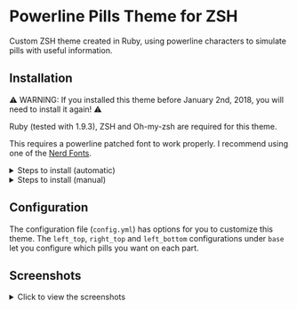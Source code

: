 # Powerline Pills Theme for ZSH

Custom ZSH theme created in Ruby, using powerline characters to simulate pills with useful information.

## Installation

⚠️ WARNING: If you installed this theme before January 2nd, 2018, you will need to install it again! ⚠️

Ruby (tested with 1.9.3), ZSH and Oh-my-zsh are required for this theme.

This requires a powerline patched font to work properly. I recommend using one of the [Nerd Fonts](https://github.com/ryanoasis/nerd-fonts).

<details>
<summary>Steps to install (automatic)</summary>

1. Clone this repository:  
  `git clone git@github.com:lucasqueiroz/powerline-pills-zsh.git`
2. Cd into the folder that you cloned, then into the `install` folder
3. Run the following command to install the theme (Warning: it will change your current zsh theme!)  
  `./install.zsh`
4. Reload your terminal (or open a new tab)

</details>

<details>
<summary>Steps to install (manual)</summary>

1. Clone this repository:  
  `git clone git@github.com:lucasqueiroz/powerline-pills-zsh.git`
2. Cd into the folder that you cloned
3. Copy the `powerline-pills.zsh-theme` file to your oh-my-zsh's `custom` folder (Usually found in `~/.oh-my-zsh/custom`)
4. Edit the `~/.zshrc` file and set `powerline-pills` as the current theme
5. Add this to the end of the `~/.zshrc` file:  
```bash
# Powerline Pills Theme
export POWERLINE_PILLS="<powerline-pills folder>"
```
Replacing `<powerline-pills folder>` with the folder that you cloned this repository into.

</details>

## Configuration
The configuration file (`config.yml`) has options for you to customize this theme.
The `left_top`, `right_top` and `left_bottom` configurations under `base` let you configure which pills you want on each part.

## Screenshots

<details>
<summary>Click to view the screenshots</summary>

### Default config (Non-git folder)

![Screenshot 1](https://github.com/lucasqueiroz/powerline-pills-zsh/blob/master/screenshots/screenshot_1.png?raw=true)

### Without date (Git folder)

![Screenshot 2](https://github.com/lucasqueiroz/powerline-pills-zsh/blob/master/screenshots/screenshot_2.png?raw=true)

### Command output

![Screenshot 3](https://github.com/lucasqueiroz/powerline-pills-zsh/blob/master/screenshots/screenshot_3.png?raw=true)

</details>
